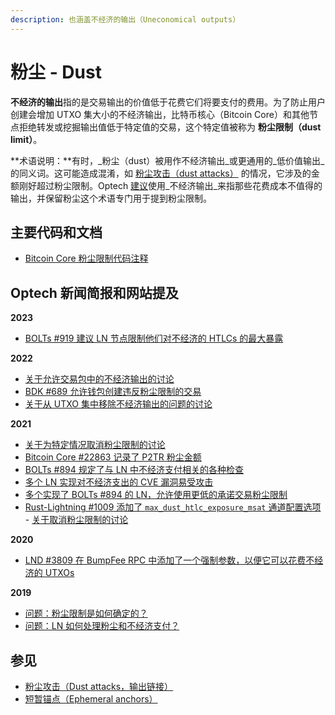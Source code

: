 ```yaml
---
description: 也涵盖不经济的输出（Uneconomical outputs）
---
```


# 粉尘 - Dust

**不经济的输出**指的是交易输出的价值低于花费它们将要支付的费用。为了防止用户创建会增加 UTXO 集大小的不经济输出，比特币核心（Bitcoin Core）和其他节点拒绝转发或挖掘输出值低于特定值的交易，这个特定值被称为 **粉尘限制（dust limit）**。

**术语说明：**有时，_粉尘（dust）被用作不经济输出_或更通用的_低价值输出_的同义词。这可能造成混淆，如 [粉尘攻击（dust attacks）](https://bitcoinops.org/en/topics/output-linking/) 的情况，它涉及的金额刚好超过粉尘限制。Optech [建议](https://github.com/bitcoinops/bitcoinops.github.io/blob/master/STYLE.md)使用_不经济输出_来指那些花费成本不值得的输出，并保留粉尘这个术语专门用于提到粉尘限制。

## 主要代码和文档

* [Bitcoin Core 粉尘限制代码注释](https://github.com/bitcoin/bitcoin/blob/439e58c4d8194ca37f70346727d31f52e69592ec/src/policy/policy.cpp#L14)

## Optech 新闻简报和网站提及

**2023**

* [BOLTs #919 建议 LN 节点限制他们对不经济的 HTLCs 的最大暴露](https://bitcoinops.org/en/newsletters/2023/08/23/#bolts-919)

**2022**

* [关于允许交易包中的不经济输出的讨论](https://bitcoinops.org/en/newsletters/2022/10/05/#ephemeral-dust)
* [BDK #689 允许钱包创建违反粉尘限制的交易](https://bitcoinops.org/en/newsletters/2022/09/07/#bdk-689)
* [关于从 UTXO 集中移除不经济输出的问题的讨论](https://bitcoinops.org/en/newsletters/2022/07/27/#does-an-uneconomical-output-need-to-be-kept-in-the-utxo-set)

**2021**

* [关于为特定情况取消粉尘限制的讨论](https://bitcoinops.org/en/newsletters/2021/12/15/#adding-a-special-exception-for-certain-uneconomical-outputs)
* [Bitcoin Core #22863 记录了 P2TR 粉尘金额](https://bitcoinops.org/en/newsletters/2021/10/20/#bitcoin-core-22863)
* [BOLTs #894 规定了与 LN 中不经济支付相关的各种检查](https://bitcoinops.org/en/newsletters/2021/10/20/#bolts-894)
* [多个 LN 实现对不经济支出的 CVE 漏洞易受攻击](https://bitcoinops.org/en/newsletters/2021/10/13/#ln-spend-to-fees-cve)
* [多个实现了 BOLTs #894 的 LN，允许使用更低的承诺交易粉尘限制](https://bitcoinops.org/en/newsletters/2021/10/06/#eclair-1900)
* [Rust-Lightning #1009 添加了 `max_dust_htlc_exposure_msat` 通道配置选项](https://bitcoinops.org/en/newsletters/2021/08/18/#rust-lightning-1009) - [关于取消粉尘限制的讨论](https://bitcoinops.org/en/newsletters/2021/08/18/#dust-limit-discussion)

**2020**

* [LND #3809 在 BumpFee RPC 中添加了一个强制参数，以便它可以花费不经济的 UTXOs](https://bitcoinops.org/en/newsletters/2020/01/29/#lnd-3809)

**2019**

* [问题：粉尘限制是如何确定的？](https://bitcoinops.org/en/newsletters/2019/04/30/#how-was-the-dust-limit-of-546-satoshis-was-chosen-why-not-550-satoshis)
* [问题：LN 如何处理粉尘和不经济支付？](https://bitcoinops.org/en/newsletters/2019/04/30/#do-htlcs-work-for-micropayments)

## 参见

* [粉尘攻击（Dust attacks，输出链接）](https://bitcoinops.org/en/topics/output-linking/)
* [短暂锚点（Ephemeral anchors）](https://bitcoinops.org/en/topics/ephemeral-anchors/)

